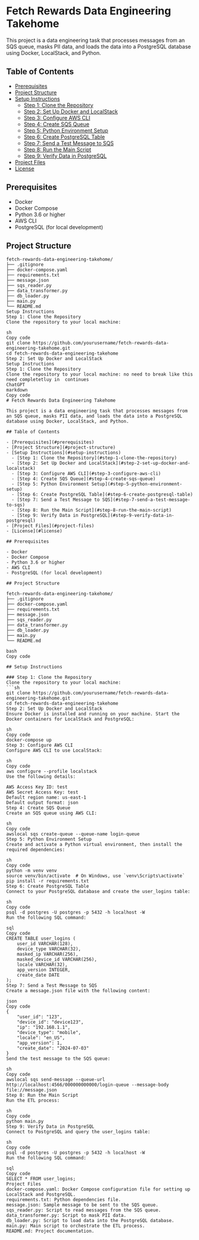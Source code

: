 # Fetch Rewards Data Engineering Takehome

This project is a data engineering task that processes messages from an SQS queue, masks PII data, and loads the data into a PostgreSQL database using Docker, LocalStack, and Python.

## Table of Contents

- [Prerequisites](#prerequisites)
- [Project Structure](#project-structure)
- [Setup Instructions](#setup-instructions)
  - [Step 1: Clone the Repository](#step-1-clone-the-repository)
  - [Step 2: Set Up Docker and LocalStack](#step-2-set-up-docker-and-localstack)
  - [Step 3: Configure AWS CLI](#step-3-configure-aws-cli)
  - [Step 4: Create SQS Queue](#step-4-create-sqs-queue)
  - [Step 5: Python Environment Setup](#step-5-python-environment-setup)
  - [Step 6: Create PostgreSQL Table](#step-6-create-postgresql-table)
  - [Step 7: Send a Test Message to SQS](#step-7-send-a-test-message-to-sqs)
  - [Step 8: Run the Main Script](#step-8-run-the-main-script)
  - [Step 9: Verify Data in PostgreSQL](#step-9-verify-data-in-postgresql)
- [Project Files](#project-files)
- [License](#license)

## Prerequisites

- Docker
- Docker Compose
- Python 3.6 or higher
- AWS CLI
- PostgreSQL (for local development)

## Project Structure

```plaintext
fetch-rewards-data-engineering-takehome/
├── .gitignore
├── docker-compose.yaml
├── requirements.txt
├── message.json
├── sqs_reader.py
├── data_transformer.py
├── db_loader.py
├── main.py
└── README.md
Setup Instructions
Step 1: Clone the Repository
Clone the repository to your local machine:

sh
Copy code
git clone https://github.com/yourusername/fetch-rewards-data-engineering-takehome.git
cd fetch-rewards-data-engineering-takehome
Step 2: Set Up Docker and LocalStack
Setup Instructions
Step 1: Clone the Repository
Clone the repository to your local machine: no need to break like this need completetluy in  continues
ChatGPT
markdown
Copy code
# Fetch Rewards Data Engineering Takehome

This project is a data engineering task that processes messages from an SQS queue, masks PII data, and loads the data into a PostgreSQL database using Docker, LocalStack, and Python.

## Table of Contents

- [Prerequisites](#prerequisites)
- [Project Structure](#project-structure)
- [Setup Instructions](#setup-instructions)
  - [Step 1: Clone the Repository](#step-1-clone-the-repository)
  - [Step 2: Set Up Docker and LocalStack](#step-2-set-up-docker-and-localstack)
  - [Step 3: Configure AWS CLI](#step-3-configure-aws-cli)
  - [Step 4: Create SQS Queue](#step-4-create-sqs-queue)
  - [Step 5: Python Environment Setup](#step-5-python-environment-setup)
  - [Step 6: Create PostgreSQL Table](#step-6-create-postgresql-table)
  - [Step 7: Send a Test Message to SQS](#step-7-send-a-test-message-to-sqs)
  - [Step 8: Run the Main Script](#step-8-run-the-main-script)
  - [Step 9: Verify Data in PostgreSQL](#step-9-verify-data-in-postgresql)
- [Project Files](#project-files)
- [License](#license)

## Prerequisites

- Docker
- Docker Compose
- Python 3.6 or higher
- AWS CLI
- PostgreSQL (for local development)

## Project Structure

fetch-rewards-data-engineering-takehome/
├── .gitignore
├── docker-compose.yaml
├── requirements.txt
├── message.json
├── sqs_reader.py
├── data_transformer.py
├── db_loader.py
├── main.py
└── README.md

bash
Copy code

## Setup Instructions

### Step 1: Clone the Repository
Clone the repository to your local machine:
```sh
git clone https://github.com/yourusername/fetch-rewards-data-engineering-takehome.git
cd fetch-rewards-data-engineering-takehome
Step 2: Set Up Docker and LocalStack
Ensure Docker is installed and running on your machine. Start the Docker containers for LocalStack and PostgreSQL:

sh
Copy code
docker-compose up
Step 3: Configure AWS CLI
Configure AWS CLI to use LocalStack:

sh
Copy code
aws configure --profile localstack
Use the following details:

AWS Access Key ID: test
AWS Secret Access Key: test
Default region name: us-east-1
Default output format: json
Step 4: Create SQS Queue
Create an SQS queue using AWS CLI:

sh
Copy code
awslocal sqs create-queue --queue-name login-queue
Step 5: Python Environment Setup
Create and activate a Python virtual environment, then install the required dependencies:

sh
Copy code
python -m venv venv
source venv/bin/activate  # On Windows, use `venv\Scripts\activate`
pip install -r requirements.txt
Step 6: Create PostgreSQL Table
Connect to your PostgreSQL database and create the user_logins table:

sh
Copy code
psql -d postgres -U postgres -p 5432 -h localhost -W
Run the following SQL command:

sql
Copy code
CREATE TABLE user_logins (
    user_id VARCHAR(128),
    device_type VARCHAR(32),
    masked_ip VARCHAR(256),
    masked_device_id VARCHAR(256),
    locale VARCHAR(32),
    app_version INTEGER,
    create_date DATE
);
Step 7: Send a Test Message to SQS
Create a message.json file with the following content:

json
Copy code
{
    "user_id": "123",
    "device_id": "device123",
    "ip": "192.168.1.1",
    "device_type": "mobile",
    "locale": "en_US",
    "app_version": 1,
    "create_date": "2024-07-03"
}
Send the test message to the SQS queue:

sh
Copy code
awslocal sqs send-message --queue-url http://localhost:4566/000000000000/login-queue --message-body file://message.json
Step 8: Run the Main Script
Run the ETL process:

sh
Copy code
python main.py
Step 9: Verify Data in PostgreSQL
Connect to PostgreSQL and query the user_logins table:

sh
Copy code
psql -d postgres -U postgres -p 5432 -h localhost -W
Run the following SQL command:

sql
Copy code
SELECT * FROM user_logins;
Project Files
docker-compose.yaml: Docker Compose configuration file for setting up LocalStack and PostgreSQL.
requirements.txt: Python dependencies file.
message.json: Sample message to be sent to the SQS queue.
sqs_reader.py: Script to read messages from the SQS queue.
data_transformer.py: Script to mask PII data.
db_loader.py: Script to load data into the PostgreSQL database.
main.py: Main script to orchestrate the ETL process.
README.md: Project documentation.
